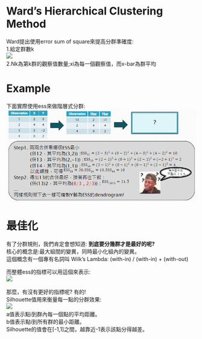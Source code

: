 # Ward’s Hierarchical Clustering Method  
Ward提出使用error sum of square來提高分群準確度:  
1.給定群數k  
<img src="https://latex.codecogs.com/png.image?\dpi{110}ESS_k=\sum_{i=1}^{N_k}(x_i-\bar{x})^T(x_i-\bar{x})"/>  
2.Nk為第k群的觀察值數量;xi為每一個觀察值，而x-bar為群平均
  
# Example  
下面實際使用ess來做階層式分群:  
![Image](https://github.com/EnasVen/Theory-Math/blob/main/Hierarchical%20Clustering/Hie_Img06.png)  

# 最佳化  
有了分群規則，我們肯定會想知道: **到底要分幾群才是最好的呢?**  
核心的概念是:最大組間的變異，同時最小化組內的變異。  
這個概念有一個專有名詞叫 Wilk’s Lambda: (with-in) / (with-in) + (with-out)  
  
而整體ess的指標可以用這個來表示:  
<img src="https://latex.codecogs.com/png.image?\dpi{110}ESS_{Total}=\sum_{i=1}^{K}\sum_{i=1}^{N_k}(x_{ki}-\bar{x_k})^T(x_{ki}-\bar{x_k})" />  
  
那麼，有沒有更好的指標呢?  有的!  
Silhouette值用來衡量每一點的分群效果:  
<img src="https://latex.codecogs.com/png.image?\dpi{110}s_i=\frac{(b_i-a_i)}{max(a_i,b_i)}"/>  
a值表示點i到群內每一個點的平均距離。  
b值表示點i到所有群的最小距離。  
Silhouette的值會在[-1,1]之間，越靠近-1表示該點分得越差。  

